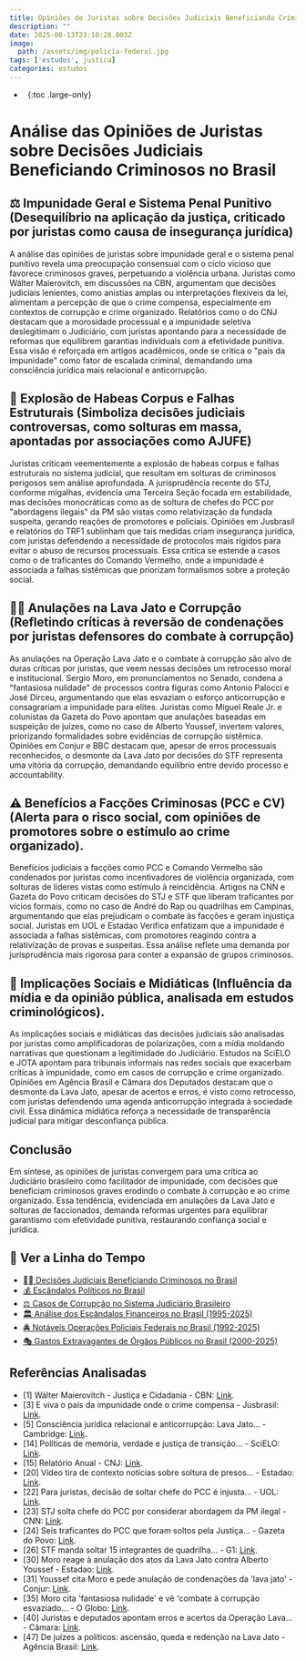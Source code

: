 ```yaml
---
title: Opiniões de Juristas sobre Decisões Judiciais Beneficiando Criminosos no Brasil
description: ""
date: 2025-08-13T23:10:28.003Z
image:
  path: /assets/img/policia-federal.jpg
tags: ['estudos', justica]
categories: estudos
---
```


- &nbsp;
{:toc .large-only}

# Análise das Opiniões de Juristas sobre Decisões Judiciais Beneficiando Criminosos no Brasil

## ⚖️ **Impunidade Geral e Sistema Penal Punitivo** (Desequilíbrio na aplicação da justiça, criticado por juristas como causa de insegurança jurídica)

A análise das opiniões de juristas sobre impunidade geral e o sistema penal punitivo revela uma preocupação consensual com o ciclo vicioso que favorece criminosos graves, perpetuando a violência urbana. Juristas como Wálter Maierovitch, em discussões na CBN, argumentam que decisões judiciais lenientes, como anistias amplas ou interpretações flexíveis da lei, alimentam a percepção de que o crime compensa, especialmente em contextos de corrupção e crime organizado. Relatórios como o do CNJ destacam que a morosidade processual e a impunidade seletiva deslegitimam o Judiciário, com juristas apontando para a necessidade de reformas que equilibrem garantias individuais com a efetividade punitiva. Essa visão é reforçada em artigos acadêmicos, onde se critica o "país da impunidade" como fator de escalada criminal, demandando uma consciência jurídica mais relacional e anticorrupção.

## 🔨 **Explosão de Habeas Corpus e Falhas Estruturais** (Simboliza decisões judiciais controversas, como solturas em massa, apontadas por associações como AJUFE)

Juristas criticam veementemente a explosão de habeas corpus e falhas estruturais no sistema judicial, que resultam em solturas de criminosos perigosos sem análise aprofundada. A jurisprudência recente do STJ, conforme migalhas, evidencia uma Terceira Seção focada em estabilidade, mas decisões monocráticas como as de soltura de chefes do PCC por "abordagens ilegais" da PM são vistas como relativização da fundada suspeita, gerando reações de promotores e policiais. Opiniões em Jusbrasil e relatórios do TRF1 sublinham que tais medidas criam insegurança jurídica, com juristas defendendo a necessidade de protocolos mais rígidos para evitar o abuso de recursos processuais. Essa crítica se estende a casos como o de traficantes do Comando Vermelho, onde a impunidade é associada a falhas sistêmicas que priorizam formalismos sobre a proteção social.

## ⛓️‍💥 **Anulações na Lava Jato e Corrupção** (Refletindo críticas à reversão de condenações por juristas defensores do combate à corrupção)

As anulações na Operação Lava Jato e o combate à corrupção são alvo de duras críticas por juristas, que veem nessas decisões um retrocesso moral e institucional. Sergio Moro, em pronunciamentos no Senado, condena a "fantasiosa nulidade" de processos contra figuras como Antonio Palocci e José Dirceu, argumentando que elas esvaziam o esforço anticorrupção e consagrariam a impunidade para elites. Juristas como Miguel Reale Jr. e colunistas da Gazeta do Povo apontam que anulações baseadas em suspeição de juízes, como no caso de Alberto Youssef, invertem valores, priorizando formalidades sobre evidências de corrupção sistêmica. Opiniões em Conjur e BBC destacam que, apesar de erros processuais reconhecidos, o desmonte da Lava Jato por decisões do STF representa uma vitória da corrupção, demandando equilíbrio entre devido processo e accountability.

## ⚠️ **Benefícios a Facções Criminosas (PCC e CV)** (Alerta para o risco social, com opiniões de promotores sobre o estímulo ao crime organizado).

Benefícios judiciais a facções como PCC e Comando Vermelho são condenados por juristas como incentivadores de violência organizada, com solturas de líderes vistas como estímulo à reincidência. Artigos na CNN e Gazeta do Povo criticam decisões do STJ e STF que liberam traficantes por vícios formais, como no caso de André do Rap ou quadrilhas em Campinas, argumentando que elas prejudicam o combate às facções e geram injustiça social. Juristas em UOL e Estadao Verifica enfatizam que a impunidade é associada a falhas sistêmicas, com promotores reagindo contra a relativização de provas e suspeitas. Essa análise reflete uma demanda por jurisprudência mais rigorosa para conter a expansão de grupos criminosos.

## 📰 **Implicações Sociais e Midiáticas** (Influência da mídia e da opinião pública, analisada em estudos criminológicos).

As implicações sociais e midiáticas das decisões judiciais são analisadas por juristas como amplificadoras de polarizações, com a mídia moldando narrativas que questionam a legitimidade do Judiciário. Estudos na SciELO e JOTA apontam para tribunais informais nas redes sociais que exacerbam críticas à impunidade, como em casos de corrupção e crime organizado. Opiniões em Agência Brasil e Câmara dos Deputados destacam que o desmonte da Lava Jato, apesar de acertos e erros, é visto como retrocesso, com juristas defendendo uma agenda anticorrupção integrada à sociedade civil. Essa dinâmica midiática reforça a necessidade de transparência judicial para mitigar desconfiança pública.

## **Conclusão**
Em síntese, as opiniões de juristas convergem para uma crítica ao Judiciário brasileiro como facilitador de impunidade, com decisões que beneficiam criminosos graves erodindo o combate à corrupção e ao crime organizado. Essa tendência, evidenciada em anulações da Lava Jato e solturas de faccionados, demanda reformas urgentes para equilibrar garantismo com efetividade punitiva, restaurando confiança social e jurídica.

## 🧭 Ver a Linha do Tempo
- [⛓️‍💥 Decisões Judiciais Beneficiando Criminosos no Brasil](/impunidade/)
- [💰 Escândalos Políticos no Brasil](/escandalos/)
- [⚖️ Casos de Corrupção no Sistema Judiciário Brasileiro](/justica/)
- [🏛️ Análise dos Escândalos Financeiros no Brasil (1995-2025)](/bancos/)
- [🚔 Notáveis Operações Policiais Federais no Brasil (1992-2025)](/operacoes/)
- [🎭 Gastos Extravagantes de Órgãos Públicos no Brasil (2000-2025)](/extravagancia/)

## **Referências Analisadas**
- [1] Wálter Maierovitch - Justiça e Cidadania - CBN: [Link](https://cbn.globo.com/podcasts/walter-maierovitch-justica-e-cidadania/).
- [3] E viva o país da impunidade onde o crime compensa - Jusbrasil: [Link](https://www.jusbrasil.com.br/artigos/e-viva-o-pais-da-impunidade-onde-o-crime-compensa/1738735061).
- [5] Consciência jurídica relacional e anticorrupção: Lava Jato... - Cambridge: [Link](https://www.cambridge.org/core/journals/law-and-society-review/article/consciencia-juridica-relacional-e-anticorrupcao-lava-jato-interacoes-em-redes-sociais-e-a-coproducao-da-detracao-do-direito-no-brasil-20172019/3546B378CA5021DB6478F2E735EC3851).
- [14] Políticas de memória, verdade e justiça de transição... - SciELO: [Link](https://www.scielo.br/j/dilemas/a/QHSwt8pXJKHV4SvKmLW7gFn/).
- [15] Relatório Anual - CNJ: [Link](https://www.cnj.jus.br/wp-content/uploads/2025/02/relatorio-anual-cnj-2024.pdf).
- [20] Vídeo tira de contexto notícias sobre soltura de presos... - Estadao: [Link](https://www.estadao.com.br/estadao-verifica/stj-stf-soltam-presos-manchetes-fora-contexto/?srsltid=AfmBOooQjRXruE3gqJA5CJcGTJaq96Z1iZ5aX5wilC7-4Mb0NG2mE8TH).
- [22] Para juristas, decisão de soltar chefe do PCC é injusta... - UOL: [Link](https://noticias.uol.com.br/politica/ultimas-noticias/2020/10/12/juristas-andre-do-rap-stf.htm).
- [23] STJ solta chefe do PCC por considerar abordagem da PM ilegal - CNN: [Link](https://www.cnnbrasil.com.br/nacional/stj-solta-chefe-do-pcc-por-considerar-abordagem-da-pm-ilegal-policiais-e-promotores-reagem/).
- [24] Seis traficantes do PCC que foram soltos pela Justiça... - Gazeta do Povo: [Link](https://www.gazetadopovo.com.br/ideias/seis-traficantes-pcc-soltos-justica-brasileira/).
- [26] STF manda soltar 15 integrantes de quadrilha... - G1: [Link](https://g1.globo.com/sp/campinas-regiao/noticia/2024/11/19/stf-manda-soltar-15-integrantes-de-quadrilha-que-opera-trafico-de-drogas-em-galerias-de-campinas.ghtml).
- [30] Moro reage à anulação dos atos da Lava Jato contra Alberto Youssef - Estadao: [Link](https://www.estadao.com.br/politica/sergio-moro-anulacao-atos-operacao-lava-jato-alberto-youssef-nprp/?srsltid=AfmBOopoipon5UB0l9oRXgOC2PJtyoZ9lkZM-d6yugvMt_LRczZqcA1V).
- [31] Youssef cita Moro e pede anulação de condenações da 'lava jato' - Conjur: [Link](https://www.conjur.com.br/2025-jun-25/alberto-youssef-pede-que-stf-reconheca-suspeicao-de-moro-e-anule-condenacoes-da-lava-jato/).
- [35] Moro cita 'fantasiosa nulidade' e vê 'combate à corrupção esvaziado... - O Globo: [Link](https://oglobo.globo.com/blogs/sonar-a-escuta-das-redes/post/2025/02/moro-cita-fantasiosa-nulidade-e-ve-combate-a-corrupcao-esvaziado-apos-stf-anular-acoes-da-lava-jato-contra-palocci.ghtml).
- [40] Juristas e deputados apontam erros e acertos da Operação Lava... - Câmara: [Link](https://www.camara.leg.br/noticias/1064913-juristas-e-deputados-apontam-erros-e-acertos-da-operacao-lava-jato-que-completou-dez-anos/).
- [47] De juízes a políticos: ascensão, queda e redenção na Lava Jato - Agência Brasil: [Link](https://agenciabrasil.ebc.com.br/justica/noticia/2024-03/dez-anos-da-lava-jato-o-que-aconteceu-com-os-personagens-da-operacao).
